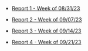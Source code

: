 
- [Report 1 - Week of 08/31/23](https://github.com/Berkeley-MDes/tdf-fa23-yanishi1221/blob/main/weekly-reports/2023_08_31.md#report-1---week-of-08312023)

- [Report 2 - Week of 09/07/23](https://github.com/Berkeley-MDes/tdf-fa23-yanishi1221/blob/main/weekly-reports/2023_09_07.md#report-2---week-of-09012023)

- [Report 3 - Week of 09/14/23](https://github.com/Berkeley-MDes/tdf-fa23-yanishi1221/blob/main/weekly-reports/2023-09-14.md#report-3---week-of-09142023)

- [Report 4 - Week of 09/21/23]([[https://github.com/Berkeley-MDes/tdf-fa23-yanishi1221/blob/main/weekly-reports/2023_09_21.md#report-4---week-of-09212023](https://github.com/Berkeley-MDes/tdf-fa23-yanishi1221/blob/main/weekly-reports/2023_09_21.md#report-4---week-of-09212023)https://github.com/Berkeley-MDes/tdf-fa23-yanishi1221/blob/main/weekly-reports/2023_09_21.md#report-4---week-of-09212023)
